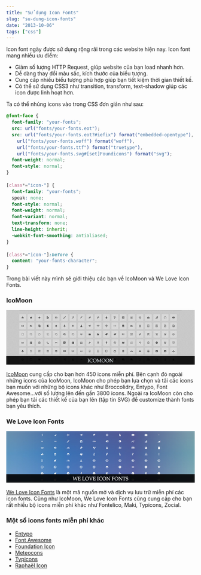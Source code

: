 ```yaml
---
title: "Sử dụng Icon Fonts"
slug: "su-dung-icon-fonts"
date: "2013-10-06"
tags: ["css"]
---
```


Icon font ngày được sử dụng rộng rãi trong các website hiện nay. Icon font mang nhiều ưu điểm:

- Giảm số lượng HTTP Request, giúp website của bạn load nhanh hơn.
- Dễ dàng thay đổi màu sắc, kích thước của biểu tượng.
- Cung cấp nhiều biểu tượng phù hợp giúp bạn tiết kiệm thời gian thiết kế.
- Có thể sử dụng CSS3 như transition, transform, text-shadow giúp các icon được linh hoạt hơn.

Ta có thể nhúng icons vào trong CSS đơn giản như sau:

```css
@font-face {
  font-family: "your-fonts";
  src: url("fonts/your-fonts.eot");
  src: url("fonts/your-fonts.eot?#iefix") format("embedded-opentype"), 
    url("fonts/your-fonts.woff") format("woff"), 
    url("fonts/your-fonts.ttf") format("truetype"), 
    url("fonts/your-fonts.svg#[set]Foundicons") format("svg");
  font-weight: normal;
  font-style: normal;
}

[class*="icon-"] {
  font-family: "your-fonts";
  speak: none;
  font-style: normal;
  font-weight: normal;
  font-variant: normal;
  text-transform: none;
  line-height: inherit;
  -webkit-font-smoothing: antialiased;
}

[class*="icon-"]:before {
  content: "your-fonts-character";
}
```

Trong bài viết này mình sẽ giới thiệu các bạn về IcoMoon và We Love Icon Fonts.

### IcoMoon

![IcoMoon](/images/blog/icomoon.jpg)

[IcoMoon](http://icomoon.io/) cung cấp cho bạn hơn 450 icons miễn phí. Bên cạnh đó ngoài những icons của IcoMoon, IcoMoon cho phép bạn lựa chọn và tải các icons bạn muốn với những bộ icons khác như Broccolidry, Entypo, Font Awesome...với số lượng lên đến gần 3800 icons. Ngoài ra IcoMoon còn cho phép bạn tải các thiết kế của bạn lên (tập tin SVG) để customize thành fonts bạn yêu thích.

### We Love Icon Fonts

![We Love Icon Fonts](/images/blog/weloveiconfonts.jpg)

[We Love Icon Fonts](http://weloveiconfonts.com/) là một mã nguồn mở và dịch vụ lưu trữ miễn phí các icon fonts. Cũng như IcoMoon, We Love Icon Fonts cũng cung cấp cho bạn rất nhiều bộ icons miễn phí khác như Fontelico, Maki, Typicons, Zocial.

### Một số icons fonts miễn phí khác

- [Entypo](http://www.entypo.com/)
- [Font Awesome](http://fortawesome.github.io/Font-Awesome/)
- [Foundation Icon](http://zurb.com/playground/foundation-icons)
- [Meteocons](http://www.alessioatzeni.com/meteocons/)
- [Typicons](http://typicons.com/)
- [Raphaël Icon](http://icons.marekventur.de/)
